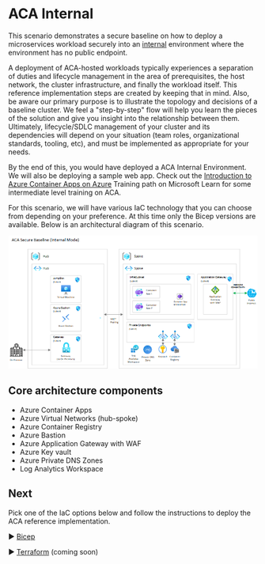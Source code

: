 # ACA Internal
> 
This scenario demonstrates a secure baseline on how to deploy a microservices workload securely into an [internal](https://learn.microsoft.com/en-us/azure/container-apps/vnet-custom-internal?tabs=bash&pivots=azure-portal) environment where the environment has no public endpoint. 

A deployment of ACA-hosted workloads typically experiences a separation of duties and lifecycle management in the area of prerequisites, the host network, the cluster infrastructure, and finally the workload itself. This reference implementation steps are created by keeping that in mind. Also, be aware our primary purpose is to illustrate the topology and decisions of a baseline cluster. We feel a "step-by-step" flow will help you learn the pieces of the solution and give you insight into the relationship between them. Ultimately, lifecycle/SDLC management of your cluster and its dependencies will depend on your situation (team roles, organizational standards, tooling, etc), and must be implemented as appropriate for your needs.

By the end of this, you would have deployed a ACA Internal Environment. We will also be deploying a sample web app. Check out the [Introduction to Azure Container Apps on Azure](https://learn.microsoft.com/en-us/azure/container-apps/) Training path on Microsoft Learn  for some intermediate level training on ACA.

For this scenario, we will have various IaC technology that you can choose from depending on your preference. At this time only the Bicep versions are available. Below is an architectural diagram of this scenario.

![Architectural diagram for the ACA Internal scenario.](../../docs/media/acaInternal/aca-internal.png)

## Core architecture components
* Azure Container Apps
* Azure Virtual Networks (hub-spoke)
* Azure Container Registry
* Azure Bastion
* Azure Application Gateway with WAF
* Azure Key vault
* Azure Private DNS Zones
* Log Analytics Workspace

## Next
Pick one of the IaC options below and follow the instructions to deploy the ACA reference implementation.

:arrow_forward: [Bicep](./bicep) 

:arrow_forward: [Terraform](./Terraform) (coming soon)
